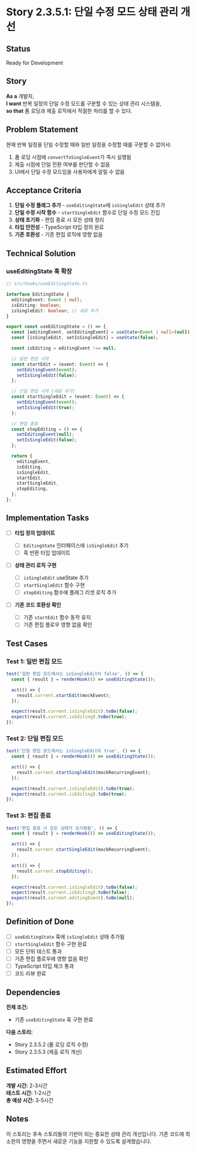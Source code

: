 # Story 2.3.5.1: 단일 수정 모드 상태 관리 개선

## Status

Ready for Development

## Story

**As a** 개발자,  
**I want** 반복 일정의 단일 수정 모드를 구분할 수 있는 상태 관리 시스템을,  
**so that** 폼 로딩과 제출 로직에서 적절한 처리를 할 수 있다.

## Problem Statement

현재 반복 일정을 단일 수정할 때와 일반 일정을 수정할 때를 구분할 수 없어서:

1. 폼 로딩 시점에 `convertToSingleEvent`가 즉시 실행됨
2. 제출 시점에 단일 전환 여부를 판단할 수 없음
3. UI에서 단일 수정 모드임을 사용자에게 알릴 수 없음

## Acceptance Criteria

1. **단일 수정 플래그 추가** - `useEditingState`에 `isSingleEdit` 상태 추가
2. **단일 수정 시작 함수** - `startSingleEdit` 함수로 단일 수정 모드 진입
3. **상태 초기화** - 편집 종료 시 모든 상태 정리
4. **타입 안전성** - TypeScript 타입 정의 완료
5. **기존 호환성** - 기존 편집 로직에 영향 없음

## Technical Solution

### useEditingState 훅 확장

```typescript
// src/hooks/useEditingState.ts

interface EditingState {
  editingEvent: Event | null;
  isEditing: boolean;
  isSingleEdit: boolean; // 새로 추가
}

export const useEditingState = () => {
  const [editingEvent, setEditingEvent] = useState<Event | null>(null);
  const [isSingleEdit, setIsSingleEdit] = useState(false);

  const isEditing = editingEvent !== null;

  // 일반 편집 시작
  const startEdit = (event: Event) => {
    setEditingEvent(event);
    setIsSingleEdit(false);
  };

  // 단일 편집 시작 (새로 추가)
  const startSingleEdit = (event: Event) => {
    setEditingEvent(event);
    setIsSingleEdit(true);
  };

  // 편집 종료
  const stopEditing = () => {
    setEditingEvent(null);
    setIsSingleEdit(false);
  };

  return {
    editingEvent,
    isEditing,
    isSingleEdit,
    startEdit,
    startSingleEdit,
    stopEditing,
  };
};
```

## Implementation Tasks

- [ ] **타입 정의 업데이트**

  - [ ] `EditingState` 인터페이스에 `isSingleEdit` 추가
  - [ ] 훅 반환 타입 업데이트

- [ ] **상태 관리 로직 구현**

  - [ ] `isSingleEdit` useState 추가
  - [ ] `startSingleEdit` 함수 구현
  - [ ] `stopEditing` 함수에 플래그 리셋 로직 추가

- [ ] **기존 코드 호환성 확인**
  - [ ] 기존 `startEdit` 함수 동작 유지
  - [ ] 기존 편집 플로우 영향 없음 확인

## Test Cases

### Test 1: 일반 편집 모드

```typescript
test('일반 편집 모드에서는 isSingleEdit이 false', () => {
  const { result } = renderHook(() => useEditingState());

  act(() => {
    result.current.startEdit(mockEvent);
  });

  expect(result.current.isSingleEdit).toBe(false);
  expect(result.current.isEditing).toBe(true);
});
```

### Test 2: 단일 편집 모드

```typescript
test('단일 편집 모드에서는 isSingleEdit이 true', () => {
  const { result } = renderHook(() => useEditingState());

  act(() => {
    result.current.startSingleEdit(mockRecurringEvent);
  });

  expect(result.current.isSingleEdit).toBe(true);
  expect(result.current.isEditing).toBe(true);
});
```

### Test 3: 편집 종료

```typescript
test('편집 종료 시 모든 상태가 초기화됨', () => {
  const { result } = renderHook(() => useEditingState());

  act(() => {
    result.current.startSingleEdit(mockRecurringEvent);
  });

  act(() => {
    result.current.stopEditing();
  });

  expect(result.current.isSingleEdit).toBe(false);
  expect(result.current.isEditing).toBe(false);
  expect(result.current.editingEvent).toBe(null);
});
```

## Definition of Done

- [ ] `useEditingState` 훅에 `isSingleEdit` 상태 추가됨
- [ ] `startSingleEdit` 함수 구현 완료
- [ ] 모든 단위 테스트 통과
- [ ] 기존 편집 플로우에 영향 없음 확인
- [ ] TypeScript 타입 체크 통과
- [ ] 코드 리뷰 완료

## Dependencies

**전제 조건:**

- 기존 `useEditingState` 훅 구현 완료

**다음 스토리:**

- Story 2.3.5.2 (폼 로딩 로직 수정)
- Story 2.3.5.3 (제출 로직 개선)

## Estimated Effort

**개발 시간:** 2-3시간  
**테스트 시간:** 1-2시간  
**총 예상 시간:** 3-5시간

## Notes

이 스토리는 후속 스토리들의 기반이 되는 중요한 상태 관리 개선입니다. 기존 코드에 최소한의 영향을 주면서 새로운 기능을 지원할 수 있도록 설계했습니다.
